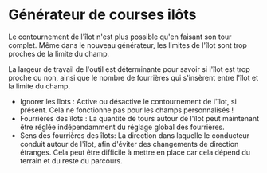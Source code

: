 # Générateur de courses ilôts

  
Le contournement de l'îlot n'est plus possible qu'en faisant son tour complet. Même dans le nouveau générateur, les limites de l'îlot sont trop proches de la limite du champ.  
  
La largeur de travail de l'outil est déterminante pour savoir si l'îlot est trop proche ou non, ainsi que le nombre de fourrières qui s'insèrent entre l'îlot et la limite du champ.  


  
- Ignorer les îlots : Active ou désactive le contournement de l'îlot, si présent. Cela ne fonctionne pas pour les champs personnalisés !  
- Fourrières des îlots : La quantité de tours autour de l'îlot peut maintenant être réglée indépendamment du réglage global des fourrières.  
- Sens des fourrières des îlots: La direction dans laquelle le conducteur conduit autour de l'îlot, afin d'éviter des changements de direction étranges. Cela peut être difficile à mettre en place car cela dépend du terrain et du reste du parcours.  


